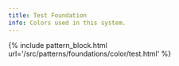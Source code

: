 ```yaml
---
title: Test Foundation
info: Colors used in this system. 
---
```


{% include pattern_block.html url='/src/patterns/foundations/color/test.html' %}